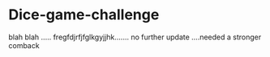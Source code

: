 # Dice-game-challenge

 blah blah .....
fregfdjrfjfglkgyjjhk.......
no further update ....needed a stronger comback
